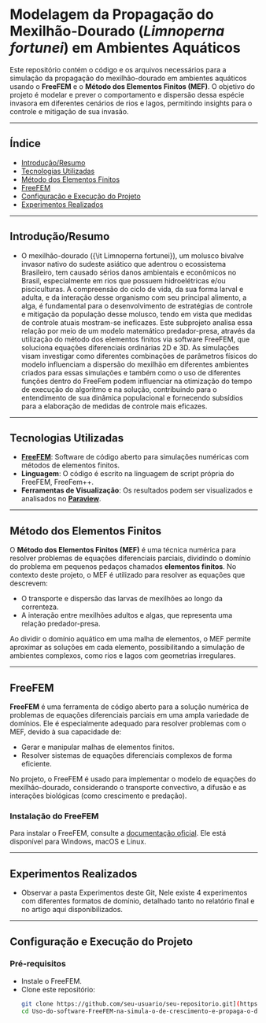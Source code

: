 # Modelagem da Propagação do Mexilhão-Dourado (*Limnoperna fortunei*) em Ambientes Aquáticos

Este repositório contém o código e os arquivos necessários para a simulação da propagação do mexilhão-dourado em ambientes aquáticos usando o **FreeFEM** e o **Método dos Elementos Finitos (MEF)**. O objetivo do projeto é modelar e prever o comportamento e dispersão dessa espécie invasora em diferentes cenários de rios e lagos, permitindo insights para o controle e mitigação de sua invasão.

---

## Índice
- [Introdução/Resumo](#introdução-resumo)
- [Tecnologias Utilizadas](#tecnologias-utilizadas)
- [Método dos Elementos Finitos](#método-dos-elementos-finitos)
- [FreeFEM](#freefem)
- [Configuração e Execução do Projeto](#configuração-e-execução-do-projeto)
- [Experimentos Realizados](#experimentos-realizados)

---

## Introdução/Resumo
- O mexilhão-dourado ({\it Limnoperna fortunei}), um molusco bivalve invasor nativo do sudeste asiático que adentrou o ecossistema Brasileiro, tem causado sérios danos ambientais e econômicos no Brasil, especialmente em rios que possuem hidroelétricas e/ou pisciculturas. A compreensão do ciclo de vida, da sua forma larval e adulta, e da interação desse organismo com seu principal alimento, a alga, é fundamental para o desenvolvimento de estratégias de controle e mitigação da população desse molusco, tendo em vista que medidas de controle atuais mostram-se ineficazes. Este subprojeto analisa essa relação por meio de um modelo matemático predador-presa, através da utilização do método dos elementos finitos via software FreeFEM, que soluciona equações diferenciais ordinárias 2D e 3D. As simulações visam investigar como diferentes combinações de parâmetros físicos do modelo influenciam a dispersão do mexilhão em diferentes ambientes criados para essas simulações e também como o uso de diferentes funções dentro do FreeFem podem influenciar na otimização do tempo de execução do algoritmo e na solução, contribuindo para o entendimento de sua dinâmica populacional e fornecendo subsídios para a elaboração de medidas de controle mais eficazes.

---

## Tecnologias Utilizadas
- **[FreeFEM](https://freefem.org/)**: Software de código aberto para simulações numéricas com métodos de elementos finitos.
- **Linguagem**: O código é escrito na linguagem de script própria do FreeFEM, FreeFem++.
- **Ferramentas de Visualização**: Os resultados podem ser visualizados e analisados no **[Paraview](https://www.paraview.org/)**.

---

## Método dos Elementos Finitos
O **Método dos Elementos Finitos (MEF)** é uma técnica numérica para resolver problemas de equações diferenciais parciais, dividindo o domínio do problema em pequenos pedaços chamados **elementos finitos**. No contexto deste projeto, o MEF é utilizado para resolver as equações que descrevem:
- O transporte e dispersão das larvas de mexilhões ao longo da correnteza.
- A interação entre mexilhões adultos e algas, que representa uma relação predador-presa.

Ao dividir o domínio aquático em uma malha de elementos, o MEF permite aproximar as soluções em cada elemento, possibilitando a simulação de ambientes complexos, como rios e lagos com geometrias irregulares.

---

## FreeFEM
**FreeFEM** é uma ferramenta de código aberto para a solução numérica de problemas de equações diferenciais parciais em uma ampla variedade de domínios. Ele é especialmente adequado para resolver problemas com o MEF, devido à sua capacidade de:
- Gerar e manipular malhas de elementos finitos.
- Resolver sistemas de equações diferenciais complexos de forma eficiente.
  
No projeto, o FreeFEM é usado para implementar o modelo de equações do mexilhão-dourado, considerando o transporte convectivo, a difusão e as interações biológicas (como crescimento e predação).

### Instalação do FreeFEM
Para instalar o FreeFEM, consulte a [documentação oficial](https://doc.freefem.org/documentation/index.html). Ele está disponível para Windows, macOS e Linux.

---
## Experimentos Realizados
- Observar a pasta Experimentos deste Git, Nele existe 4 experimentos com diferentes formatos de domínio, detalhado tanto no relatório final e no artigo aqui disponibilizados.
---

## Configuração e Execução do Projeto
### Pré-requisitos
- Instale o FreeFEM.
- Clone este repositório:
  ```bash
  git clone https://github.com/seu-usuario/seu-repositorio.git](https://github.com/Edluck/Uso-do-software-FreeFEM-na-simula-o-de-crescimento-e-propaga-o-do-mexilh-o-dourado.git
  cd Uso-do-software-FreeFEM-na-simula-o-de-crescimento-e-propaga-o-do-mexilh-o-dourado.git

